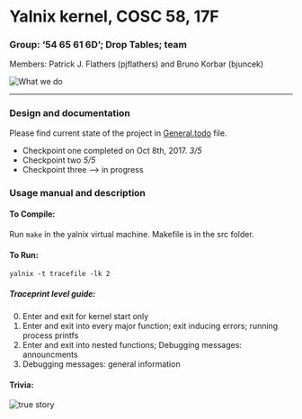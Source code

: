 # Yalnix kernel, COSC 58, 17F
### Group: ‘54 65 61 6D’; Drop Tables; team
Members: Patrick J. Flathers (pjflathers) and Bruno Korbar (bjuncek)


![What we do](http://folk.uio.no/hpv/linuxtoons/foxtrot.2003-08-14.gif)

---



### Design and documentation
Please find current state of the project in [General.todo](General.todo) file. 
 - Checkpoint one completed on Oct 8th, 2017. *3/5*
 - Checkpoint two *5/5*
 - Checkpoint three --> in progress

### Usage manual and description
#### To Compile:
Run `make` in the yalnix virtual machine. Makefile is in the src folder.

#### To Run:
`yalnix -t tracefile -lk 2`

##### Traceprint level guide:
0. Enter and exit for kernel start only
1. Enter and exit into every major function; exit inducing errors; running process printfs
2. Enter and exit into nested functions; Debugging messages: announcments
3. Debugging messages: general information

#### Trivia:
![true story](https://imgs.xkcd.com/comics/git_commit_2x.png)